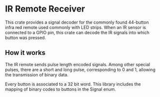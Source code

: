 # IR Remote Receiver

This crate provides a signal decoder for the commonly found 44-button
infra red remote used commonly with LED strips.  When an IR sensor is
connected to a GPIO pin, this crate can decode the IR signals into
which button was pressed.

## How it works

The IR remote sends pulse length encoded signals.  Among other special
pulses, there are a short and long pulse, corresponding to 0 and 1,
allowing the transmission of binary data.

Every button is associated to a 32 bit word.  This library includes
the mapping of binary codes to buttons in the Signal enum.